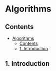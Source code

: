 # Algorithms

## Contents

- [Algorithms](#algorithms)
  - [Contents](#contents)
  - [1. Introduction](#1-introduction)

## 1. Introduction



